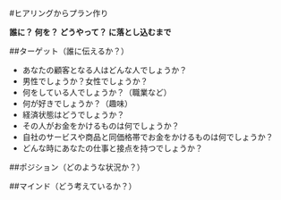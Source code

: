 #ヒアリングからプラン作り

**誰に？
何を？
どうやって？
に落とし込むまで**


##ターゲット（誰に伝えるか？）

* あなたの顧客となる人はどんな人でしょうか？
* 男性でしょうか？女性でしょうか？
* 何をしている人でしょうか？（職業など）
* 何が好きでしょうか？（趣味）
* 経済状態はどうでしょうか？
* その人がお金をかけるものは何でしょうか？
* 自社のサービスや商品と同価格帯でお金をかけるものは何でしょうか？
* どんな時にあなたの仕事と接点を持つでしょうか？


##ポジション（どのような状況か？）



##マインド（どう考えているか？）


